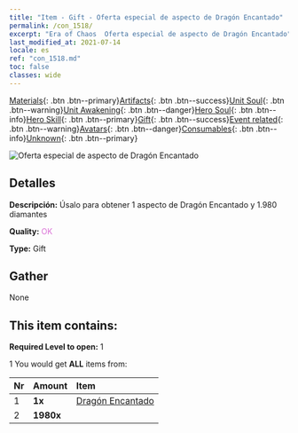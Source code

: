 ```yaml
---
title: "Item - Gift - Oferta especial de aspecto de Dragón Encantado"
permalink: /con_1518/
excerpt: "Era of Chaos  Oferta especial de aspecto de Dragón Encantado"
last_modified_at: 2021-07-14
locale: es
ref: "con_1518.md"
toc: false
classes: wide
---
```

 [Materials](/ItemsES/){: .btn .btn--primary}[Artifacts](/ItemsES/Artifacts/){: .btn .btn--success}[Unit Soul](/ItemsES/UnitSoul/){: .btn .btn--warning}[Unit Awakening](/ItemsES/UnitAwakening/){: .btn .btn--danger}[Hero Soul](/ItemsES/HeroSoul/){: .btn .btn--info}[Hero Skill](/ItemsES/HeroSkill/){: .btn .btn--primary}[Gift](/ItemsES/Gift/){: .btn .btn--success}[Event related](/ItemsES/Events/){: .btn .btn--warning}[Avatars](/ItemsES/Avatars/){: .btn .btn--danger}[Consumables](/ItemsES/Consumables/){: .btn .btn--info}[Unknown](/ItemsES/Unknown/){: .btn .btn--primary}

 ![Oferta especial de aspecto de Dragón Encantado](/images/t/i_907132.png)

## Detalles
 **Descripción:** Úsalo para obtener 1 aspecto de Dragón Encantado y 1.980 diamantes

 **Quality:** <span style="color: #DA70D6">OK</span>

 **Type:** Gift

## Gather

  None

## This item contains:

 **Required Level to open:** 1

 1 You would get **ALL** items  from:

  | Nr | Amount |     Item    |
  |:---|:-------|:------------|
  | 1 |  **1x** | [Dragón Encantado](/ItemsES/con_1073/) |  | 
  | 2 |  **1980x** | <i class="fas fa-gem"/> |  | 
